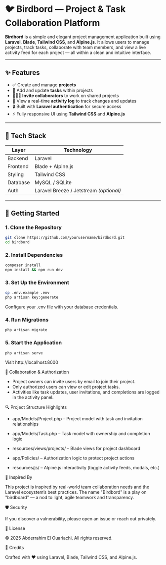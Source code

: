 # 🐦 Birdbord — Project & Task Collaboration Platform

**Birdbord** is a simple and elegant project management application built using **Laravel**, **Blade**, **Tailwind CSS**, and **Alpine.js**. It allows users to manage projects, track tasks, collaborate with team members, and view a live activity feed for each project — all within a clean and intuitive interface.

---

## ✨ Features

- ✅ Create and manage **projects**
- 📝 Add and update **tasks** within projects
- 🧑‍🤝‍🧑 **Invite collaborators** to work on shared projects
- 🔔 View a real-time **activity log** to track changes and updates
- 🔒 Built with **Laravel authentication** for secure access
- ⚡ Fully responsive UI using **Tailwind CSS** and **Alpine.js**

---

## 🔧 Tech Stack

| Layer         | Technology             |
|---------------|------------------------|
| Backend       | Laravel                |
| Frontend      | Blade + Alpine.js      |
| Styling       | Tailwind CSS           |
| Database      | MySQL / SQLite         |
| Auth          | Laravel Breeze / Jetstream *(optional)*

---

## 🚀 Getting Started

### 1. Clone the Repository

```bash
git clone https://github.com/yourusername/birdbord.git
cd birdbord
```

### 2. Install Dependencies
```bash
composer install
npm install && npm run dev
```
### 3. Set Up the Environment
```bash
cp .env.example .env
php artisan key:generate
```
Configure your .env file with your database credentials.

### 4. Run Migrations
```bash
php artisan migrate
```
### 5. Start the Application
```bash    
php artisan serve
```
Visit http://localhost:8000

🤝 Collaboration & Authorization

- Project owners can invite users by email to join their project.
- Only authorized users can view or edit project tasks.
- Activities like task updates, user invitations, and completions are logged in the activity panel.

🔍 Project Structure Highlights
    
- app/Models/Project.php – Project model with task and invitation relationships    

- app/Models/Task.php – Task model with ownership and completion logic
    
- resources/views/projects/ – Blade views for project dashboard

- app/Policies/ – Authorization logic to protect project actions

- resources/js/ – Alpine.js interactivity (toggle activity feeds, modals, etc.)

📖 Inspired By

This project is inspired by real-world team collaboration needs and the Laravel ecosystem’s best practices. The name "Birdbord" is a play on "birdboard" — a nod to light, agile teamwork and transparency.

🛡 Security

If you discover a vulnerability, please open an issue or reach out privately.

📄 License

© 2025 Abderrahim El Ouariachi. All rights reserved. 

🙌 Credits

Crafted with ❤️ using Laravel, Blade, Tailwind CSS, and Alpine.js.





